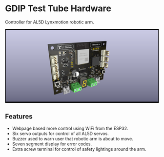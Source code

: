 
# GDIP Test Tube Hardware

Controller for AL5D Lynxmotion robotic arm.

![Logo](DOCS/proto1render.png)


## Features

- Webpage based more control using WiFi from the ESP32.
- Six servo outputs for control of all AL5D servos.
- Buzzer used to warn user that robotic arm is about to move.
- Seven segment display for error codes.
- Extra screw terminal for control of safety lightings around the arm.


